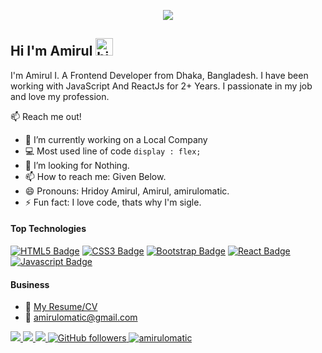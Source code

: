 

<p align="center">
<img src="https://www.esoftech.com/wp-content/uploads/2020/09/how-machine-learning-has-helped-web-development-evolve-image-800x450-2.gif">
</p>


## Hi I'm Amirul <img src="https://user-images.githubusercontent.com/1303154/88677602-1635ba80-d120-11ea-84d8-d263ba5fc3c0.gif" width="28px" alt="hi">

I'm Amirul I. A Frontend Developer from Dhaka, Bangladesh. I have been working with JavaScript And ReactJs for 2+ Years. I passionate in my job and love my profession.

:mailbox: Reach me out!



<!-- My Desc -->

- 🔭 I’m currently working on a Local Company
- :computer: Most used line of code `display : flex;`
- 🤔 I’m looking for Nothing.
- 📫 How to reach me: Given Below.
- 😄 Pronouns: Hridoy Amirul, Amirul, amirulomatic.
- ⚡ Fun fact: I love code, thats why I'm sigle.

#### Top Technologies

<!-- Technologies -->


[![HTML5 Badge](https://img.shields.io/badge/-HTML5-E34F26?style=for-the-badge&labelColor=black&logo=html5&logoColor=E34F26)](#) 
[![CSS3 Badge](https://img.shields.io/badge/-CSS3-1572B6?style=for-the-badge&labelColor=black&logo=css3&logoColor=1572B6)](#) 
[![Bootstrap Badge](https://img.shields.io/badge/-Bootstrap-7952B3?style=for-the-badge&labelColor=black&logo=css3&logoColor=7952B3)](#)
[![React Badge](https://img.shields.io/badge/-React-61DBFB?style=for-the-badge&labelColor=black&logo=react&logoColor=61DBFB)](#) 
[![Javascript Badge](https://img.shields.io/badge/-Javascript-F0DB4F?style=for-the-badge&labelColor=black&logo=javascript&logoColor=F0DB4F)](#) 


#### Business
- :paperclip: [My Resume/CV](https://amirulomatic.com/resume.pdf)
- :email: amirulomatic@gmail.com


<p align="left">
  <a href="https://facebook.com/amirulomatic" target="_blank">
    <img src="https://img.shields.io/badge/-Facebook-1877F2?style=flat&labelColor=1877F2&logo=facebook&logoColor=white&link=https://facebook.com/amirulomatic">
  </a>
  
  <a href="https://twitter.com/amirulomatic" target="_blank">
    <img src="https://img.shields.io/badge/-Twitter-1ca0f1?style=flat&labelColor=1ca0f1&logo=twitter&logoColor=white&link=https://twitter.com/amirulomatic">
  </a>
  <a href="mailto:amirulomatic@gmail.com?subject=Hello Dear Amirul! I sending this message from your Github Profile. I need to talk to you!" target="_blank">
    <img src="https://img.shields.io/badge/-Mail Me-c14438?style=flat&logo=Gmail&logoColor=white&link=mailto:amirulomatic@gmail.com">
  </a>
  <a href="https://github.com/amirulomatic" target="_blank">
    <img alt="GitHub followers" src="https://img.shields.io/github/followers/amirulomatic?label=Github&style=flat">
  </a>
  <a href="https://github.com/amirulomatic" target="_blank">
    <img src="https://komarev.com/ghpvc/?username=amirulomatic&label=Views&color=brightgreen&style=flat" alt="amirulomatic" />
  </a>
</p

